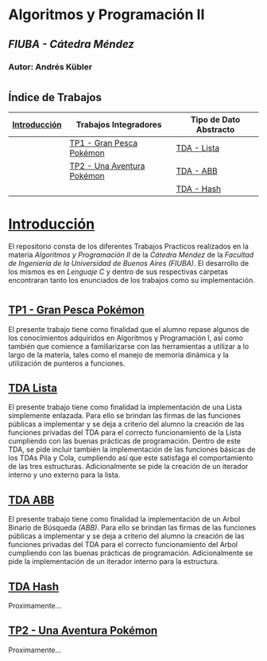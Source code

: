 # Algoritmos y Programación II

## *FIUBA - Cátedra Méndez*
### Autor: Andrés Kübler
#

## Índice de Trabajos
|[Introducción](#Introducción)|Trabajos Integradores|Tipo de Dato Abstracto|
| --- | --- | --- |
||  [TP1 - Gran Pesca Pokémon](#TP1)  |  [TDA - Lista](#TDA_lista)  |
||  [TP2 - Una Aventura Pokémon](#TP2)  |  [TDA - ABB](#TDA_ABB)  |
|||  [TDA - Hash](#TDA_Hash)  |

#

# **[Introducción](./Introducción)**
El repositorio consta de los diferentes Trabajos Practicos realizados en la materia *Algoritmos y Programación II* de la *Cátedra Méndez* de la *Facultad de Ingeniería de la Universidad de Buenos Aires (FIUBA)*. El desarrollo de los mismos es en *Lenguaje C* y dentro de sus respectivas carpetas encontraran tanto los enunciados de los trabajos como su implementación.

#
## [TP1 - Gran Pesca Pokémon](./Algo2_TP1)
El presente trabajo tiene como finalidad que el alumno repase algunos de los conocimientos adquiridos en Algoritmos y
Programación I, así como también que comience a familiarizarse con las herramientas a utilizar a lo largo de la materia,
tales como el manejo de memoria dinámica y la utilización de punteros a funciones.

## [TDA Lista](./Algo2_TDA_Lista)
El presente trabajo tiene como finalidad la implementación de una Lista simplemente enlazada. Para ello se brindan las firmas de las funciones públicas a implementar y se deja a criterio del alumno la creación de las funciones privadas del TDA para el correcto funcionamiento de la Lista cumpliendo con las buenas prácticas de programación. Dentro de este TDA, se pide incluir también la implementación de las funciones básicas de los TDAs Pila y Cola, cumpliendo así que este satisfaga el comportamiento de las tres estructuras. Adicionalmente se pide la creación de un iterador interno y uno externo para la lista.

## [TDA ABB](./TDA_ABB)
El presente trabajo tiene como finalidad la implementación de un Arbol Binario de Búsqueda *(ABB)*. Para ello se brindan las firmas de las funciones públicas a implementar y se deja a criterio del alumno la creación de las funciones privadas del TDA para el correcto funcionamiento del Arbol cumpliendo con las buenas prácticas de programación. Adicionalmente se pide la implementación de un iterador interno para la estructura.

## [TDA Hash](./TDA_Hash)
Proximamente...

## [TP2 - Una Aventura Pokémon](./TP2)
Proximamente...